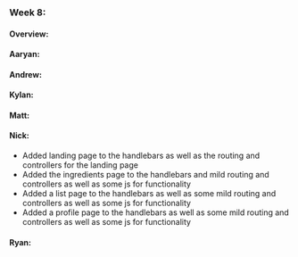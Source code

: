 ### Week 8:
#### Overview:

#### Aaryan:

#### Andrew:

#### Kylan:


#### Matt:


#### Nick:
- Added landing page to the handlebars as well as the routing and controllers for the landing page
- Added the ingredients page to the handlebars and mild routing and controllers as well as some js for functionality
- Added a list page to the handlebars as well as some mild routing and controllers as well as some js for functionality
- Added a profile page to the handlebars as well as some mild routing and controllers as well as some js for functionality
#### Ryan:
